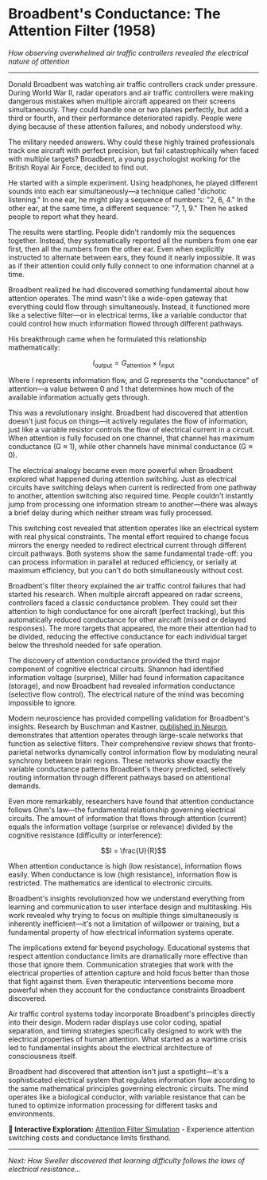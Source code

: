 # Broadbent's Conductance: The Attention Filter (1958)

*How observing overwhelmed air traffic controllers revealed the electrical nature of attention*

---

Donald Broadbent was watching air traffic controllers crack under pressure. During World War II, radar operators and air traffic controllers were making dangerous mistakes when multiple aircraft appeared on their screens simultaneously. They could handle one or two planes perfectly, but add a third or fourth, and their performance deteriorated rapidly. People were dying because of these attention failures, and nobody understood why.

The military needed answers. Why could these highly trained professionals track one aircraft with perfect precision, but fail catastrophically when faced with multiple targets? Broadbent, a young psychologist working for the British Royal Air Force, decided to find out.

He started with a simple experiment. Using headphones, he played different sounds into each ear simultaneously—a technique called "dichotic listening." In one ear, he might play a sequence of numbers: "2, 6, 4." In the other ear, at the same time, a different sequence: "7, 1, 9." Then he asked people to report what they heard.

The results were startling. People didn't randomly mix the sequences together. Instead, they systematically reported all the numbers from one ear first, then all the numbers from the other ear. Even when explicitly instructed to alternate between ears, they found it nearly impossible. It was as if their attention could only fully connect to one information channel at a time.

Broadbent realized he had discovered something fundamental about how attention operates. The mind wasn't like a wide-open gateway that everything could flow through simultaneously. Instead, it functioned more like a selective filter—or in electrical terms, like a variable conductor that could control how much information flowed through different pathways.

His breakthrough came when he formulated this relationship mathematically:

$$I_{\text{output}} = G_{\text{attention}} \times I_{\text{input}}$$

Where I represents information flow, and G represents the "conductance" of attention—a value between 0 and 1 that determines how much of the available information actually gets through.

This was a revolutionary insight. Broadbent had discovered that attention doesn't just focus on things—it actively regulates the flow of information, just like a variable resistor controls the flow of electrical current in a circuit. When attention is fully focused on one channel, that channel has maximum conductance (G ≈ 1), while other channels have minimal conductance (G ≈ 0).

The electrical analogy became even more powerful when Broadbent explored what happened during attention switching. Just as electrical circuits have switching delays when current is redirected from one pathway to another, attention switching also required time. People couldn't instantly jump from processing one information stream to another—there was always a brief delay during which neither stream was fully processed.

This switching cost revealed that attention operates like an electrical system with real physical constraints. The mental effort required to change focus mirrors the energy needed to redirect electrical current through different circuit pathways. Both systems show the same fundamental trade-off: you can process information in parallel at reduced efficiency, or serially at maximum efficiency, but you can't do both simultaneously without cost.

Broadbent's filter theory explained the air traffic control failures that had started his research. When multiple aircraft appeared on radar screens, controllers faced a classic conductance problem. They could set their attention to high conductance for one aircraft (perfect tracking), but this automatically reduced conductance for other aircraft (missed or delayed responses). The more targets that appeared, the more their attention had to be divided, reducing the effective conductance for each individual target below the threshold needed for safe operation.

The discovery of attention conductance provided the third major component of cognitive electrical circuits. Shannon had identified information voltage (surprise), Miller had found information capacitance (storage), and now Broadbent had revealed information conductance (selective flow control). The electrical nature of the mind was becoming impossible to ignore.

Modern neuroscience has provided compelling validation for Broadbent's insights. Research by Buschman and Kastner, [published in Neuron](https://www.ncbi.nlm.nih.gov/pmc/articles/PMC4604109/), demonstrates that attention operates through large-scale networks that function as selective filters. Their comprehensive review shows that fronto-parietal networks dynamically control information flow by modulating neural synchrony between brain regions. These networks show exactly the variable conductance patterns Broadbent's theory predicted, selectively routing information through different pathways based on attentional demands.

Even more remarkably, researchers have found that attention conductance follows Ohm's law—the fundamental relationship governing electrical circuits. The amount of information that flows through attention (current) equals the information voltage (surprise or relevance) divided by the cognitive resistance (difficulty or interference):

$$I = \frac{U}{R}$$

When attention conductance is high (low resistance), information flows easily. When conductance is low (high resistance), information flow is restricted. The mathematics are identical to electronic circuits.

Broadbent's insights revolutionized how we understand everything from learning and communication to user interface design and multitasking. His work revealed why trying to focus on multiple things simultaneously is inherently inefficient—it's not a limitation of willpower or training, but a fundamental property of how electrical information systems operate.

The implications extend far beyond psychology. Educational systems that respect attention conductance limits are dramatically more effective than those that ignore them. Communication strategies that work with the electrical properties of attention capture and hold focus better than those that fight against them. Even therapeutic interventions become more powerful when they account for the conductance constraints Broadbent discovered.

Air traffic control systems today incorporate Broadbent's principles directly into their design. Modern radar displays use color coding, spatial separation, and timing strategies specifically designed to work with the electrical properties of human attention. What started as a wartime crisis led to fundamental insights about the electrical architecture of consciousness itself.

Broadbent had discovered that attention isn't just a spotlight—it's a sophisticated electrical system that regulates information flow according to the same mathematical principles governing electronic circuits. The mind operates like a biological conductor, with variable resistance that can be tuned to optimize information processing for different tasks and environments.

**🔗 Interactive Exploration:** [Attention Filter Simulation](../demos/notebooks/broadbent_demo.ipynb) - Experience attention switching costs and conductance limits firsthand.

---

*Next: How Sweller discovered that learning difficulty follows the laws of electrical resistance...* 